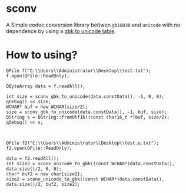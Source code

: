 # sconv

A Simple codec conversion library bettwen `gb18030` and `unicode` with no dependence by using a [gbk to unicode table](http://icu-project.org/repos/icu/data/trunk/charset/source/gb18030/gbkuni30.txt).

# How to using?

```
QFile f("C:\\Users\\Administrator\\Desktop\\test.txt");
f.open(QFile::ReadOnly);

QByteArray data = f.readAll();

int size = sconv_gbk_to_unicode(data.constData(), -1, 0, 0);
qDebug() << size;
WCHAR* buf = new WCHAR[size/2];
size = sconv_gbk_to_unicode(data.constData(), -1, buf, size);
QString s = QString::fromUtf16((const char16_t *)buf, size/2);
qDebug() << s;



QFile f2("C:\\Users\\Administrator\\Desktop\\test.u.txt");
f2.open(QFile::ReadOnly);

data = f2.readAll();
int size2 = sconv_unicode_to_gbk((const WCHAR*)data.constData(), data.size()/2, 0, 0);
char* buf2 = new char[size2];
size2 = sconv_unicode_to_gbk((const WCHAR*)data.constData(), data.size()/2, buf2, size2);
```

